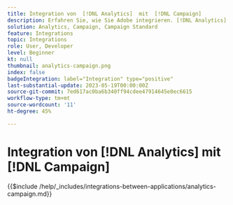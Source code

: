 ```yaml
---
title: Integration von  [!DNL Analytics]  mit  [!DNL Campaign]
description: Erfahren Sie, wie Sie Adobe integrieren. [!DNL Analytics] mit [!DNL Campaign].
solution: Analytics, Campaign, Campaign Standard
feature: Integrations
topic: Integrations
role: User, Developer
level: Beginner
kt: null
thumbnail: analytics-campaign.png
index: false
badgeIntegration: label="Integration" type="positive"
last-substantial-update: 2023-05-19T00:00:00Z
source-git-commit: 7ed617ac0ba6b340ff94cdee47914645e0ec6615
workflow-type: tm+mt
source-wordcount: '11'
ht-degree: 45%

---
```



# Integration von [!DNL Analytics] mit [!DNL Campaign]

{{$include /help/_includes/integrations-between-applications/analytics-campaign.md}}
